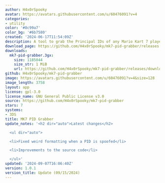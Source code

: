```yaml
---
author: H4x0rSpooky
avatar: https://avatars.githubusercontent.com/u/60476091?v=4
categories:
- utility
color: '#8c99a7'
color_bg: '#6b7580'
created: '2024-06-17T11:54:09Z'
description: A tool to grab the Principal IDs of any Mario Kart 7 player you encounter.
download_page: https://github.com/H4x0rSpooky/mk7-pid-grabber/releases
downloads:
  mk7-pid-grabber.3gx:
    size: 1185044
    size_str: 1 MiB
    url: https://github.com/H4x0rSpooky/mk7-pid-grabber/releases/download/1.0.1/mk7-pid-grabber.3gx
github: H4x0rSpooky/mk7-pid-grabber
image: https://avatars.githubusercontent.com/u/60476091?v=4&size=128
image_length: 3758
layout: app
license: gpl-3.0
license_name: GNU General Public License v3.0
source: https://github.com/H4x0rSpooky/mk7-pid-grabber
stars: 7
systems:
- 3DS
title: MK7 PID Grabber
update_notes: '<h2 dir="auto">Latest changes</h2>

  <ul dir="auto">

  <li>Fixed weird formatting when a PID is spoofed</li>

  <li>Improvements to the source code</li>

  </ul>'
updated: '2024-09-07T16:06:40Z'
version: 1.0.1
version_title: Update (09/15/2024)
---
```

